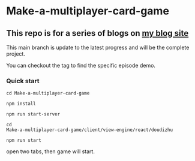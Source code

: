 # Make-a-multiplayer-card-game
## This repo is for a series of blogs on [my blog site](https://lizhiyu.me)
This main branch is update to the latest progress and will be the complete project.

You can checkout the tag to find the specific episode demo.

### Quick start
<code>cd Make-a-multiplayer-card-game</code> 

<code>npm install</code> 

<code>npm run start-server</code> 

<code>cd Make-a-multiplayer-card-game/client/view-engine/react/doudizhu</code>

<code>npm run start</code> 

open two tabs, then game will start.




